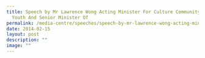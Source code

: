```yaml
---
title: Speech by Mr Lawrence Wong Acting Minister For Culture Community And
  Youth And Senior Minister Of
permalink: /media-centre/speeches/speech-by-mr-lawrence-wong-acting-minister-for-culture/
date: 2014-02-15
layout: post
description: ""
image: ""
---
```

